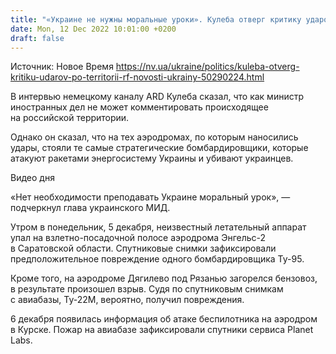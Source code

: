 ```yaml
---
title: "«Украине не нужны моральные уроки». Кулеба отверг критику ударов по территории РФ"
date: Mon, 12 Dec 2022 10:01:00 +0200
draft: false
---
```

Источник: Новое Время https://nv.ua/ukraine/politics/kuleba-otverg-kritiku-udarov-po-territorii-rf-novosti-ukrainy-50290224.html


В интервью немецкому каналу ARD Кулеба сказал, что как министр иностранных дел не может комментировать происходящее на российской территории.

Однако он сказал, что на тех аэродромах, по которым наносились удары, стояли те самые стратегические бомбардировщики, которые атакуют ракетами энергосистему Украины и убивают украинцев.

 Видео дня   

«Нет необходимости преподавать Украине моральный урок», — подчеркнул глава украинского МИД.

Утром в понедельник, 5 декабря, неизвестный летательный аппарат упал на взлетно-посадочной полосе аэродрома Энгельс-2 в Саратовской области. Спутниковые снимки зафиксировали предположительное повреждение одного бомбардировщика Ту-95.

Кроме того, на аэродроме Дягилево под Рязанью загорелся бензовоз, в результате произошел взрыв. Судя по спутниковым снимкам с авиабазы, Ту-22М, вероятно, получил повреждения.

6 декабря появилась информация об атаке беспилотника на аэродром в Курске. Пожар на авиабазе зафиксировали спутники сервиса Planet Labs.
